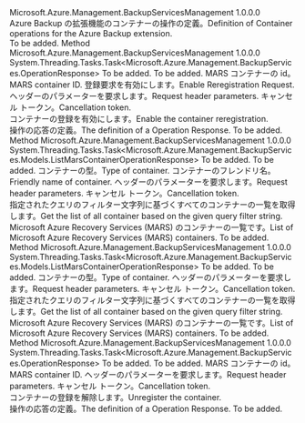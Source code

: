 <Type Name="IMarsContainerOperations" FullName="Microsoft.Azure.Management.BackupServices.IMarsContainerOperations">
  <TypeSignature Language="C#" Value="public interface IMarsContainerOperations" />
  <TypeSignature Language="ILAsm" Value=".class public interface auto ansi abstract IMarsContainerOperations" />
  <TypeSignature Language="DocId" Value="T:Microsoft.Azure.Management.BackupServices.IMarsContainerOperations" />
  <TypeSignature Language="VB.NET" Value="Public Interface IMarsContainerOperations" />
  <TypeSignature Language="F#" Value="type IMarsContainerOperations = interface" />
  <AssemblyInfo>
    <AssemblyName>Microsoft.Azure.Management.BackupServicesManagement</AssemblyName>
    <AssemblyVersion>1.0.0.0</AssemblyVersion>
  </AssemblyInfo>
  <Interfaces />
  <Docs>
    <summary>
            <span data-ttu-id="e828b-101">Azure Backup の拡張機能のコンテナーの操作の定義。</span><span class="sxs-lookup"><span data-stu-id="e828b-101">Definition of Container operations for the Azure Backup extension.</span></span>
            </summary>
    <remarks>To be added.</remarks>
  </Docs>
  <Members>
    <Member MemberName="EnableMarsContainerReregistrationAsync">
      <MemberSignature Language="C#" Value="public System.Threading.Tasks.Task&lt;Microsoft.Azure.Management.BackupServices.OperationResponse&gt; EnableMarsContainerReregistrationAsync (string resourceGroupName, string resourceName, string containerId, Microsoft.Azure.Management.BackupServices.Models.EnableReregistrationRequest enableReregistrationRequest, Microsoft.Azure.Management.BackupServices.Models.CustomRequestHeaders customRequestHeaders, System.Threading.CancellationToken cancellationToken);" />
      <MemberSignature Language="ILAsm" Value=".method public hidebysig newslot virtual instance class System.Threading.Tasks.Task`1&lt;class Microsoft.Azure.Management.BackupServices.OperationResponse&gt; EnableMarsContainerReregistrationAsync(string resourceGroupName, string resourceName, string containerId, class Microsoft.Azure.Management.BackupServices.Models.EnableReregistrationRequest enableReregistrationRequest, class Microsoft.Azure.Management.BackupServices.Models.CustomRequestHeaders customRequestHeaders, valuetype System.Threading.CancellationToken cancellationToken) cil managed" />
      <MemberSignature Language="DocId" Value="M:Microsoft.Azure.Management.BackupServices.IMarsContainerOperations.EnableMarsContainerReregistrationAsync(System.String,System.String,System.String,Microsoft.Azure.Management.BackupServices.Models.EnableReregistrationRequest,Microsoft.Azure.Management.BackupServices.Models.CustomRequestHeaders,System.Threading.CancellationToken)" />
      <MemberSignature Language="F#" Value="abstract member EnableMarsContainerReregistrationAsync : string * string * string * Microsoft.Azure.Management.BackupServices.Models.EnableReregistrationRequest * Microsoft.Azure.Management.BackupServices.Models.CustomRequestHeaders * System.Threading.CancellationToken -&gt; System.Threading.Tasks.Task&lt;Microsoft.Azure.Management.BackupServices.OperationResponse&gt;" Usage="iMarsContainerOperations.EnableMarsContainerReregistrationAsync (resourceGroupName, resourceName, containerId, enableReregistrationRequest, customRequestHeaders, cancellationToken)" />
      <MemberType>Method</MemberType>
      <AssemblyInfo>
        <AssemblyName>Microsoft.Azure.Management.BackupServicesManagement</AssemblyName>
        <AssemblyVersion>1.0.0.0</AssemblyVersion>
      </AssemblyInfo>
      <ReturnValue>
        <ReturnType>System.Threading.Tasks.Task&lt;Microsoft.Azure.Management.BackupServices.OperationResponse&gt;</ReturnType>
      </ReturnValue>
      <Parameters>
        <Parameter Name="resourceGroupName" Type="System.String" />
        <Parameter Name="resourceName" Type="System.String" />
        <Parameter Name="containerId" Type="System.String" />
        <Parameter Name="enableReregistrationRequest" Type="Microsoft.Azure.Management.BackupServices.Models.EnableReregistrationRequest" />
        <Parameter Name="customRequestHeaders" Type="Microsoft.Azure.Management.BackupServices.Models.CustomRequestHeaders" />
        <Parameter Name="cancellationToken" Type="System.Threading.CancellationToken" />
      </Parameters>
      <Docs>
        <param name="resourceGroupName">To be added.</param>
        <param name="resourceName">To be added.</param>
        <param name="containerId">
            <span data-ttu-id="e828b-102">MARS コンテナーの id。</span><span class="sxs-lookup"><span data-stu-id="e828b-102">MARS container ID.</span></span>
            </param>
        <param name="enableReregistrationRequest">
            <span data-ttu-id="e828b-103">登録要求を有効にします。</span><span class="sxs-lookup"><span data-stu-id="e828b-103">Enable Reregistration Request.</span></span>
            </param>
        <param name="customRequestHeaders">
            <span data-ttu-id="e828b-104">ヘッダーのパラメーターを要求します。</span><span class="sxs-lookup"><span data-stu-id="e828b-104">Request header parameters.</span></span>
            </param>
        <param name="cancellationToken">
            <span data-ttu-id="e828b-105">キャンセル トークン。</span><span class="sxs-lookup"><span data-stu-id="e828b-105">Cancellation token.</span></span>
            </param>
        <summary>
            <span data-ttu-id="e828b-106">コンテナーの登録を有効にします。</span><span class="sxs-lookup"><span data-stu-id="e828b-106">Enable the container reregistration.</span></span>
            </summary>
        <returns>
            <span data-ttu-id="e828b-107">操作の応答の定義。</span><span class="sxs-lookup"><span data-stu-id="e828b-107">The definition of a Operation Response.</span></span>
            </returns>
        <remarks>To be added.</remarks>
      </Docs>
    </Member>
    <Member MemberName="ListMarsContainersByTypeAndFriendlyNameAsync">
      <MemberSignature Language="C#" Value="public System.Threading.Tasks.Task&lt;Microsoft.Azure.Management.BackupServices.Models.ListMarsContainerOperationResponse&gt; ListMarsContainersByTypeAndFriendlyNameAsync (string resourceGroupName, string resourceName, Microsoft.Azure.Management.BackupServices.Models.MarsContainerType containerType, string friendlyName, Microsoft.Azure.Management.BackupServices.Models.CustomRequestHeaders customRequestHeaders, System.Threading.CancellationToken cancellationToken);" />
      <MemberSignature Language="ILAsm" Value=".method public hidebysig newslot virtual instance class System.Threading.Tasks.Task`1&lt;class Microsoft.Azure.Management.BackupServices.Models.ListMarsContainerOperationResponse&gt; ListMarsContainersByTypeAndFriendlyNameAsync(string resourceGroupName, string resourceName, valuetype Microsoft.Azure.Management.BackupServices.Models.MarsContainerType containerType, string friendlyName, class Microsoft.Azure.Management.BackupServices.Models.CustomRequestHeaders customRequestHeaders, valuetype System.Threading.CancellationToken cancellationToken) cil managed" />
      <MemberSignature Language="DocId" Value="M:Microsoft.Azure.Management.BackupServices.IMarsContainerOperations.ListMarsContainersByTypeAndFriendlyNameAsync(System.String,System.String,Microsoft.Azure.Management.BackupServices.Models.MarsContainerType,System.String,Microsoft.Azure.Management.BackupServices.Models.CustomRequestHeaders,System.Threading.CancellationToken)" />
      <MemberSignature Language="F#" Value="abstract member ListMarsContainersByTypeAndFriendlyNameAsync : string * string * Microsoft.Azure.Management.BackupServices.Models.MarsContainerType * string * Microsoft.Azure.Management.BackupServices.Models.CustomRequestHeaders * System.Threading.CancellationToken -&gt; System.Threading.Tasks.Task&lt;Microsoft.Azure.Management.BackupServices.Models.ListMarsContainerOperationResponse&gt;" Usage="iMarsContainerOperations.ListMarsContainersByTypeAndFriendlyNameAsync (resourceGroupName, resourceName, containerType, friendlyName, customRequestHeaders, cancellationToken)" />
      <MemberType>Method</MemberType>
      <AssemblyInfo>
        <AssemblyName>Microsoft.Azure.Management.BackupServicesManagement</AssemblyName>
        <AssemblyVersion>1.0.0.0</AssemblyVersion>
      </AssemblyInfo>
      <ReturnValue>
        <ReturnType>System.Threading.Tasks.Task&lt;Microsoft.Azure.Management.BackupServices.Models.ListMarsContainerOperationResponse&gt;</ReturnType>
      </ReturnValue>
      <Parameters>
        <Parameter Name="resourceGroupName" Type="System.String" />
        <Parameter Name="resourceName" Type="System.String" />
        <Parameter Name="containerType" Type="Microsoft.Azure.Management.BackupServices.Models.MarsContainerType" />
        <Parameter Name="friendlyName" Type="System.String" />
        <Parameter Name="customRequestHeaders" Type="Microsoft.Azure.Management.BackupServices.Models.CustomRequestHeaders" />
        <Parameter Name="cancellationToken" Type="System.Threading.CancellationToken" />
      </Parameters>
      <Docs>
        <param name="resourceGroupName">To be added.</param>
        <param name="resourceName">To be added.</param>
        <param name="containerType">
            <span data-ttu-id="e828b-108">コンテナーの型。</span><span class="sxs-lookup"><span data-stu-id="e828b-108">Type of container.</span></span>
            </param>
        <param name="friendlyName">
            <span data-ttu-id="e828b-109">コンテナーのフレンドリ名。</span><span class="sxs-lookup"><span data-stu-id="e828b-109">Friendly name of container.</span></span>
            </param>
        <param name="customRequestHeaders">
            <span data-ttu-id="e828b-110">ヘッダーのパラメーターを要求します。</span><span class="sxs-lookup"><span data-stu-id="e828b-110">Request header parameters.</span></span>
            </param>
        <param name="cancellationToken">
            <span data-ttu-id="e828b-111">キャンセル トークン。</span><span class="sxs-lookup"><span data-stu-id="e828b-111">Cancellation token.</span></span>
            </param>
        <summary>
            <span data-ttu-id="e828b-112">指定されたクエリのフィルター文字列に基づくすべてのコンテナーの一覧を取得します。</span><span class="sxs-lookup"><span data-stu-id="e828b-112">Get the list of all container based on the given query filter string.</span></span>
            </summary>
        <returns>
            <span data-ttu-id="e828b-113">Microsoft Azure Recovery Services (MARS) のコンテナーの一覧です。</span><span class="sxs-lookup"><span data-stu-id="e828b-113">List of Microsoft Azure Recovery Services (MARS) containers.</span></span>
            </returns>
        <remarks>To be added.</remarks>
      </Docs>
    </Member>
    <Member MemberName="ListMarsContainersByTypeAsync">
      <MemberSignature Language="C#" Value="public System.Threading.Tasks.Task&lt;Microsoft.Azure.Management.BackupServices.Models.ListMarsContainerOperationResponse&gt; ListMarsContainersByTypeAsync (string resourceGroupName, string resourceName, Microsoft.Azure.Management.BackupServices.Models.MarsContainerType containerType, Microsoft.Azure.Management.BackupServices.Models.CustomRequestHeaders customRequestHeaders, System.Threading.CancellationToken cancellationToken);" />
      <MemberSignature Language="ILAsm" Value=".method public hidebysig newslot virtual instance class System.Threading.Tasks.Task`1&lt;class Microsoft.Azure.Management.BackupServices.Models.ListMarsContainerOperationResponse&gt; ListMarsContainersByTypeAsync(string resourceGroupName, string resourceName, valuetype Microsoft.Azure.Management.BackupServices.Models.MarsContainerType containerType, class Microsoft.Azure.Management.BackupServices.Models.CustomRequestHeaders customRequestHeaders, valuetype System.Threading.CancellationToken cancellationToken) cil managed" />
      <MemberSignature Language="DocId" Value="M:Microsoft.Azure.Management.BackupServices.IMarsContainerOperations.ListMarsContainersByTypeAsync(System.String,System.String,Microsoft.Azure.Management.BackupServices.Models.MarsContainerType,Microsoft.Azure.Management.BackupServices.Models.CustomRequestHeaders,System.Threading.CancellationToken)" />
      <MemberSignature Language="F#" Value="abstract member ListMarsContainersByTypeAsync : string * string * Microsoft.Azure.Management.BackupServices.Models.MarsContainerType * Microsoft.Azure.Management.BackupServices.Models.CustomRequestHeaders * System.Threading.CancellationToken -&gt; System.Threading.Tasks.Task&lt;Microsoft.Azure.Management.BackupServices.Models.ListMarsContainerOperationResponse&gt;" Usage="iMarsContainerOperations.ListMarsContainersByTypeAsync (resourceGroupName, resourceName, containerType, customRequestHeaders, cancellationToken)" />
      <MemberType>Method</MemberType>
      <AssemblyInfo>
        <AssemblyName>Microsoft.Azure.Management.BackupServicesManagement</AssemblyName>
        <AssemblyVersion>1.0.0.0</AssemblyVersion>
      </AssemblyInfo>
      <ReturnValue>
        <ReturnType>System.Threading.Tasks.Task&lt;Microsoft.Azure.Management.BackupServices.Models.ListMarsContainerOperationResponse&gt;</ReturnType>
      </ReturnValue>
      <Parameters>
        <Parameter Name="resourceGroupName" Type="System.String" />
        <Parameter Name="resourceName" Type="System.String" />
        <Parameter Name="containerType" Type="Microsoft.Azure.Management.BackupServices.Models.MarsContainerType" />
        <Parameter Name="customRequestHeaders" Type="Microsoft.Azure.Management.BackupServices.Models.CustomRequestHeaders" />
        <Parameter Name="cancellationToken" Type="System.Threading.CancellationToken" />
      </Parameters>
      <Docs>
        <param name="resourceGroupName">To be added.</param>
        <param name="resourceName">To be added.</param>
        <param name="containerType">
            <span data-ttu-id="e828b-114">コンテナーの型。</span><span class="sxs-lookup"><span data-stu-id="e828b-114">Type of container.</span></span>
            </param>
        <param name="customRequestHeaders">
            <span data-ttu-id="e828b-115">ヘッダーのパラメーターを要求します。</span><span class="sxs-lookup"><span data-stu-id="e828b-115">Request header parameters.</span></span>
            </param>
        <param name="cancellationToken">
            <span data-ttu-id="e828b-116">キャンセル トークン。</span><span class="sxs-lookup"><span data-stu-id="e828b-116">Cancellation token.</span></span>
            </param>
        <summary>
            <span data-ttu-id="e828b-117">指定されたクエリのフィルター文字列に基づくすべてのコンテナーの一覧を取得します。</span><span class="sxs-lookup"><span data-stu-id="e828b-117">Get the list of all container based on the given query filter string.</span></span>
            </summary>
        <returns>
            <span data-ttu-id="e828b-118">Microsoft Azure Recovery Services (MARS) のコンテナーの一覧です。</span><span class="sxs-lookup"><span data-stu-id="e828b-118">List of Microsoft Azure Recovery Services (MARS) containers.</span></span>
            </returns>
        <remarks>To be added.</remarks>
      </Docs>
    </Member>
    <Member MemberName="UnregisterMarsContainerAsync">
      <MemberSignature Language="C#" Value="public System.Threading.Tasks.Task&lt;Microsoft.Azure.Management.BackupServices.OperationResponse&gt; UnregisterMarsContainerAsync (string resourceGroupName, string resourceName, string containerId, Microsoft.Azure.Management.BackupServices.Models.CustomRequestHeaders customRequestHeaders, System.Threading.CancellationToken cancellationToken);" />
      <MemberSignature Language="ILAsm" Value=".method public hidebysig newslot virtual instance class System.Threading.Tasks.Task`1&lt;class Microsoft.Azure.Management.BackupServices.OperationResponse&gt; UnregisterMarsContainerAsync(string resourceGroupName, string resourceName, string containerId, class Microsoft.Azure.Management.BackupServices.Models.CustomRequestHeaders customRequestHeaders, valuetype System.Threading.CancellationToken cancellationToken) cil managed" />
      <MemberSignature Language="DocId" Value="M:Microsoft.Azure.Management.BackupServices.IMarsContainerOperations.UnregisterMarsContainerAsync(System.String,System.String,System.String,Microsoft.Azure.Management.BackupServices.Models.CustomRequestHeaders,System.Threading.CancellationToken)" />
      <MemberSignature Language="F#" Value="abstract member UnregisterMarsContainerAsync : string * string * string * Microsoft.Azure.Management.BackupServices.Models.CustomRequestHeaders * System.Threading.CancellationToken -&gt; System.Threading.Tasks.Task&lt;Microsoft.Azure.Management.BackupServices.OperationResponse&gt;" Usage="iMarsContainerOperations.UnregisterMarsContainerAsync (resourceGroupName, resourceName, containerId, customRequestHeaders, cancellationToken)" />
      <MemberType>Method</MemberType>
      <AssemblyInfo>
        <AssemblyName>Microsoft.Azure.Management.BackupServicesManagement</AssemblyName>
        <AssemblyVersion>1.0.0.0</AssemblyVersion>
      </AssemblyInfo>
      <ReturnValue>
        <ReturnType>System.Threading.Tasks.Task&lt;Microsoft.Azure.Management.BackupServices.OperationResponse&gt;</ReturnType>
      </ReturnValue>
      <Parameters>
        <Parameter Name="resourceGroupName" Type="System.String" />
        <Parameter Name="resourceName" Type="System.String" />
        <Parameter Name="containerId" Type="System.String" />
        <Parameter Name="customRequestHeaders" Type="Microsoft.Azure.Management.BackupServices.Models.CustomRequestHeaders" />
        <Parameter Name="cancellationToken" Type="System.Threading.CancellationToken" />
      </Parameters>
      <Docs>
        <param name="resourceGroupName">To be added.</param>
        <param name="resourceName">To be added.</param>
        <param name="containerId">
            <span data-ttu-id="e828b-119">MARS コンテナーの id。</span><span class="sxs-lookup"><span data-stu-id="e828b-119">MARS container ID.</span></span>
            </param>
        <param name="customRequestHeaders">
            <span data-ttu-id="e828b-120">ヘッダーのパラメーターを要求します。</span><span class="sxs-lookup"><span data-stu-id="e828b-120">Request header parameters.</span></span>
            </param>
        <param name="cancellationToken">
            <span data-ttu-id="e828b-121">キャンセル トークン。</span><span class="sxs-lookup"><span data-stu-id="e828b-121">Cancellation token.</span></span>
            </param>
        <summary>
            <span data-ttu-id="e828b-122">コンテナーの登録を解除します。</span><span class="sxs-lookup"><span data-stu-id="e828b-122">Unregister the container.</span></span>
            </summary>
        <returns>
            <span data-ttu-id="e828b-123">操作の応答の定義。</span><span class="sxs-lookup"><span data-stu-id="e828b-123">The definition of a Operation Response.</span></span>
            </returns>
        <remarks>To be added.</remarks>
      </Docs>
    </Member>
  </Members>
</Type>